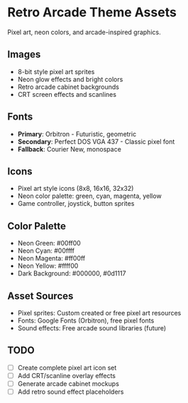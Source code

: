 
# Retro Arcade Theme Assets

Pixel art, neon colors, and arcade-inspired graphics.

## Images
- 8-bit style pixel art sprites
- Neon glow effects and bright colors
- Retro arcade cabinet backgrounds
- CRT screen effects and scanlines

## Fonts
- **Primary**: Orbitron - Futuristic, geometric
- **Secondary**: Perfect DOS VGA 437 - Classic pixel font
- **Fallback**: Courier New, monospace

## Icons
- Pixel art style icons (8x8, 16x16, 32x32)
- Neon color palette: green, cyan, magenta, yellow
- Game controller, joystick, button sprites

## Color Palette
- Neon Green: #00ff00
- Neon Cyan: #00ffff  
- Neon Magenta: #ff00ff
- Neon Yellow: #ffff00
- Dark Background: #000000, #0d1117

## Asset Sources
- Pixel sprites: Custom created or free pixel art resources
- Fonts: Google Fonts (Orbitron), free pixel fonts
- Sound effects: Free arcade sound libraries (future)

## TODO
- [ ] Create complete pixel art icon set
- [ ] Add CRT/scanline overlay effects
- [ ] Generate arcade cabinet mockups
- [ ] Add retro sound effect placeholders
